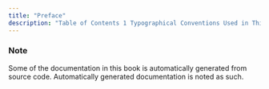```yaml
---
title: "Preface"
description: "Table of Contents 1 Typographical Conventions Used in This Document Some of the documentation in this book is automatically generated from source code Automatically generated documentation is noted as such..."
---
```



### Note

Some of the documentation in this book is automatically generated from source code. Automatically generated documentation is noted as such.